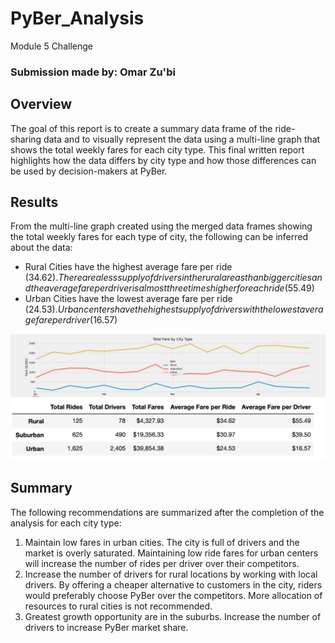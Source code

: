 # PyBer_Analysis
Module 5 Challenge
### Submission made by: Omar Zu'bi


## Overview
The goal of this report is to create a summary data frame of the ride-sharing data and to visually represent the data using a multi-line graph that shows the total weekly fares for each city type. This final written report highlights how the data differs by city type and how those differences can be used by decision-makers at PyBer. 

## Results
From the multi-line graph created using the merged data frames showing the total weekly fares for each type of city, the following can be inferred about the data:
* Rural Cities have the highest average fare per ride ($34.62). There are a less supply of drivers in the rural areas than bigger cities and the average fare per driver is almost three times higher for each ride ($55.49)
* Urban Cities have the lowest  average fare per ride ($24.53). Urban centers have the highest supply of drivers with the lowest average fare per driver ($16.57)

![Figure1](https://github.com/DrZubi/PyBer_Analysis/blob/main/analysis/PyBer_fare_summary.png)
![Figure2](https://github.com/DrZubi/PyBer_Analysis/blob/main/analysis/summary.png)

## Summary
The following recommendations are summarized after the completion of the analysis for each city type: 
1) Maintain low fares in urban cities. The city is full of drivers and the market is overly saturated. Maintaining low ride fares for urban centers will increase the number of rides per driver over their competitors. 
2) Increase the number of drivers for rural locations by working with local drivers. By offering a cheaper alternative to customers in the city, riders would preferably choose PyBer over the competitors. More allocation of resources to rural cities is not recommended. 
3) Greatest growth opportunity are in the suburbs. Increase the number of drivers to increase PyBer market share.
